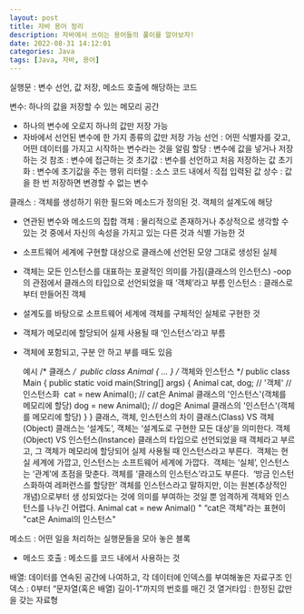 ```yaml
---
layout: post
title: 자바 용어 정리
description: 자바에서 쓰이는 용어들의 풀이를 알아보자!
date: 2022-08-31 14:12:01
categories: Java
tags: [Java, 자바, 용어]
---
```

  
실행문 : 변수 선언, 값 저장, 메소드 호출에 해당하는 코드

변수: 하나의 값을 저장할 수 있는 메모리 공간
- 하나의 변수에 오로지 하나의 값만 저장 가능
- 자바에서 선언된 변수에 한 가지 종류의 값만 저장 가능
선언 : 어떤 식별자를 갖고, 어떤 데이터를 가지고 시작하는 변수라는 것을 알림
할당 : 변수에 값을 넣거나 저장하는 것
참조 : 변수에 접근하는 것
초기값 : 변수를 선언하고 처음 저장하는 값
초기화 : 변수에 초기값을 주는 행위
리터럴 : 소스 코드 내에서 직접 입력된 값
상수 : 값을 한 번 저장하면 변경할 수 없는 변수

클래스 : 객체를 생성하기 위한 필드와 메소드가 정의된 것. 객체의 설계도에 해당
- 연관된 변수와 메소드의 집합
객체 : 물리적으로 존재하거나 추상적으로 생각할 수 있는 것 중에서 자신의 속성을 가지고 있는 다른 것과 식별 가능한 것
- 소프트웨어 세계에 구현할 대상으로 클래스에 선언된 모양 그대로 생성된 실체
- 객체는 모든 인스턴스를 대표하는 포괄적인 의미를 가짐(클래스의 인스턴스)
-oop의 관점에서 클래스의 타입으로 선언되었을 때 ‘객체’라고 부름
인스턴스 : 클래스로부터 만들어진 객체
- 설계도를 바탕으로 소프트웨어 세계에 객체를 구체적인 실체로 구현한 것
- 객체가 메모리에 할당되어 실제 사용될 때 ‘인스턴스’라고 부름
- 객체에 포함되고, 구분 안 하고 부를 때도 있음

	예시 
	/* 클래스 */ 	public class Animal { ... } 
	/* 객체와 인스턴스 */ public class Main { 
	public static void main(String[] args) { Animal cat, dog; // '객체' 
	// 인스턴스화 	cat = new Animal(); // cat은 Animal 클래스의 '인스턴스'(객체를 메모리에 할당) dog = new Animal(); // dog은 Animal 클래스의 '인스턴스'(객체를 메모리에 할당) 
	} } 
	클래스, 객체, 인스턴스의 차이 클래스(Class) VS 객체(Object) 
	클래스는 ‘설계도’, 객체는 ‘설계도로 구현한 모든 대상’을 의미한다. 객체(Object) VS 인스턴스(Instance) 
	클래스의 타입으로 선언되었을 때 객체라고 부르고, 그 객체가 메모리에 할당되어 실제 사용될 때 인스턴스라고 부른다. 	객체는 현실 세계에 가깝고, 인스턴스는 소프트웨어 세계에 가깝다. 	객체는 ‘실체’, 인스턴스는 ‘관계’에 초점을 맞춘다. 
	객체를 ‘클래스의 인스턴스’라고도 부른다. 	‘방금 인스턴스화하여 레퍼런스를 할당한’ 객체를 인스턴스라고 말하지만, 이는 원본(추상적인 개념)으로부터 생 성되었다는 것에 의미를 부여하는 것일 뿐 엄격하게 객체와 인스턴스를 나누긴 어렵다.
	Animal cat = new Animal()	"
	“cat은 객체"라는 표현이 "cat은 Animal의 인스턴스" 


메소드 : 어떤 일을 처리하는 실행문들을 모아 놓은 블록
- 메소드 호출 : 메소드를 코드 내에서 사용하는 것

배열: 데이터를 연속된 공간에 나여하고, 각 데이터에 인덱스를 부여해놓은 자료구조
인덱스 : 0부터 “문자열(혹은 배열) 길이-1”까지의 번호를 매긴 것
열거타입 : 한정된 값만을 갖는 자료형
